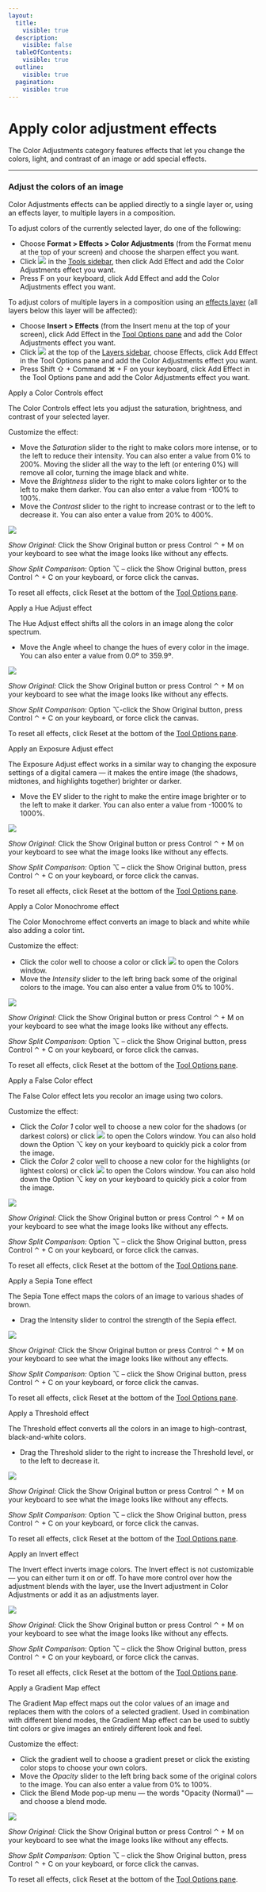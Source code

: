 ```yaml
---
layout:
  title:
    visible: true
  description:
    visible: false
  tableOfContents:
    visible: true
  outline:
    visible: true
  pagination:
    visible: true
---
```


# Apply color adjustment effects

The Color Adjustments category features effects that let you change the colors, light, and contrast of an image or add special effects.

***

### Adjust the colors of an image

Color Adjustments effects can be applied directly to a single layer or, using an effects layer, to multiple layers in a composition.

To adjust colors of the currently selected layer, do one of the following:

* Choose **Format > Effects > Color Adjustments** (from the Format menu at the top of your screen) and choose the sharpen effect you want.
* Click ![](https://help.pixelmator.com/pixelmator-pro/3.5/assets/English/1590058938000.png) in the [Tools sidebar](https://www.pixelmator.com/support/guide/pixelmator-pro/#glossary), then click Add Effect and add the Color Adjustments effect you want.
* Press F on your keyboard, click Add Effect and add the Color Adjustments effect you want.

To adjust colors of multiple layers in a composition using an [effects layer](https://www.pixelmator.com/support/guide/pixelmator-pro/861) (all layers below this layer will be affected):

* Choose **Insert > Effects** (from the Insert menu at the top of your screen), click Add Effect in the [Tool Options pane](https://www.pixelmator.com/support/guide/pixelmator-pro/#glossary) and add the Color Adjustments effect you want.
* Click ![](https://help.pixelmator.com/pixelmator-pro/3.5/assets/English/1648724547000.png) at the top of the [Layers sidebar](https://www.pixelmator.com/support/guide/pixelmator-pro/#glossary), choose Effects, click Add Effect in the Tool Options pane and add the Color Adjustments effect you want.
* Press Shift ⇧ + Command ⌘ + F on your keyboard, click Add Effect in the Tool Options pane and add the Color Adjustments effect you want.

Apply a Color Controls effect

The Color Controls effect lets you adjust the saturation, brightness, and contrast of your selected layer.

Customize the effect:

* Move the _Saturation_ slider to the right to make colors more intense, or to the left to reduce their intensity. You can also enter a value from 0% to 200%. Moving the slider all the way to the left (or entering 0%) will remove all color, turning the image black and white.
* Move the _Brightness_ slider to the right to make colors lighter or to the left to make them darker. You can also enter a value from -100% to 100%.
* Move the _Contrast_ slider to the right to increase contrast or to the left to decrease it. You can also enter a value from 20% to 400%.

![](https://help.pixelmator.com/pixelmator-pro/3.5/assets/English/1589987398000.png)

_Show Original:_ Click the Show Original button or press Control ⌃ + M on your keyboard to see what the image looks like without any effects.

_Show Split Comparison:_ Option ⌥ – click the Show Original button, press Control ⌃ + C on your keyboard, or force click the canvas.

To reset all effects, click Reset at the bottom of the [Tool Options pane](https://www.pixelmator.com/support/guide/pixelmator-pro/#glossary).

Apply a Hue Adjust effect

The Hue Adjust effect shifts all the colors in an image along the color spectrum.

* Move the Angle wheel to change the hues of every color in the image. You can also enter a value from 0.0º to 359.9º.

![](https://help.pixelmator.com/pixelmator-pro/3.5/assets/English/1589987381000.png)

_Show Original:_ Click the Show Original button or press Control ⌃ + M on your keyboard to see what the image looks like without any effects.

_Show Split Comparison:_ Option ⌥-click the Show Original button, press Control ⌃ + C on your keyboard, or force click the canvas.

To reset all effects, click Reset at the bottom of the [Tool Options pane](https://www.pixelmator.com/support/guide/pixelmator-pro/#glossary).

Apply an Exposure Adjust effect

The Exposure Adjust effect works in a similar way to changing the exposure settings of a digital camera — it makes the entire image (the shadows, midtones, and highlights together) brighter or darker.

* Move the EV slider to the right to make the entire image brighter or to the left to make it darker. You can also enter a value from -1000% to 1000%.

![](https://help.pixelmator.com/pixelmator-pro/3.5/assets/English/1589987362000.png)

_Show Original:_ Click the Show Original button or press Control ⌃ + M on your keyboard to see what the image looks like without any effects.

_Show Split Comparison:_ Option ⌥ – click the Show Original button, press Control ⌃ + C on your keyboard, or force click the canvas.

To reset all effects, click Reset at the bottom of the [Tool Options pane](https://www.pixelmator.com/support/guide/pixelmator-pro/#glossary).

Apply a Color Monochrome effect

The Color Monochrome effect converts an image to black and white while also adding a color tint.

Customize the effect:

* Click the color well to choose a color or click ![](https://help.pixelmator.com/pixelmator-pro/3.5/assets/English/1582542017000.png) to open the Colors window.
* Move the _Intensity_ slider to the left bring back some of the original colors to the image. You can also enter a value from 0% to 100%.

![](https://help.pixelmator.com/pixelmator-pro/3.5/assets/English/1589987343000.png)

_Show Original:_ Click the Show Original button or press Control ⌃ + M on your keyboard to see what the image looks like without any effects.

_Show Split Comparison:_ Option ⌥ – click the Show Original button, press Control ⌃ + C on your keyboard, or force click the canvas.

To reset all effects, click Reset at the bottom of the [Tool Options pane](https://www.pixelmator.com/support/guide/pixelmator-pro/#glossary).

Apply a False Color effect

The False Color effect lets you recolor an image using two colors.

Customize the effect:

* Click the _Color 1_ color well to choose a new color for the shadows (or darkest colors) or click ![](https://help.pixelmator.com/pixelmator-pro/3.5/assets/English/1582542017000.png) to open the Colors window. You can also hold down the Option ⌥ key on your keyboard to quickly pick a color from the image.
* Click the _Color 2_ color well to choose a new color for the highlights (or lightest colors) or click ![](https://help.pixelmator.com/pixelmator-pro/3.5/assets/English/1582542017000.png) to open the Colors window. You can also hold down the Option ⌥ key on your keyboard to quickly pick a color from the image.

![](https://help.pixelmator.com/pixelmator-pro/3.5/assets/English/1589987327000.png)

_Show Original:_ Click the Show Original button or press Control ⌃ + M on your keyboard to see what the image looks like without any effects.

_Show Split Comparison:_ Option ⌥ – click the Show Original button, press Control ⌃ + C on your keyboard, or force click the canvas.

To reset all effects, click Reset at the bottom of the [Tool Options pane](https://www.pixelmator.com/support/guide/pixelmator-pro/#glossary).

Apply a Sepia Tone effect

The Sepia Tone effect maps the colors of an image to various shades of brown.

* Drag the Intensity slider to control the strength of the Sepia effect.

![](https://help.pixelmator.com/pixelmator-pro/3.5/assets/English/1589987299000.png)

_Show Original:_ Click the Show Original button or press Control ⌃ + M on your keyboard to see what the image looks like without any effects.

_Show Split Comparison:_ Option ⌥ – click the Show Original button, press Control ⌃ + C on your keyboard, or force click the canvas.

To reset all effects, click Reset at the bottom of the [Tool Options pane](https://www.pixelmator.com/support/guide/pixelmator-pro/#glossary).

Apply a Threshold effect

The Threshold effect converts all the colors in an image to high-contrast, black-and-white colors.

* Drag the Threshold slider to the right to increase the Threshold level, or to the left to decrease it.

![](https://help.pixelmator.com/pixelmator-pro/3.5/assets/English/1589987305000.png)

_Show Original:_ Click the Show Original button or press Control ⌃ + M on your keyboard to see what the image looks like without any effects.

_Show Split Comparison:_ Option ⌥ – click the Show Original button, press Control ⌃ + C on your keyboard, or force click the canvas.

To reset all effects, click Reset at the bottom of the [Tool Options pane](https://www.pixelmator.com/support/guide/pixelmator-pro/#glossary).

Apply an Invert effect

The Invert effect inverts image colors. The Invert effect is not customizable — you can either turn it on or off. To have more control over how the adjustment blends with the layer, use the Invert adjustment in Color Adjustments or add it as an adjustments layer.

![](https://help.pixelmator.com/pixelmator-pro/3.5/assets/English/1589987264000.png)

_Show Original:_ Click the Show Original button or press Control ⌃ + M on your keyboard to see what the image looks like without any effects.

_Show Split Comparison:_ Option ⌥ – click the Show Original button, press Control ⌃ + C on your keyboard, or force click the canvas.

To reset all effects, click Reset at the bottom of the [Tool Options pane](https://www.pixelmator.com/support/guide/pixelmator-pro/#glossary).

Apply a Gradient Map effect

The Gradient Map effect maps out the color values of an image and replaces them with the colors of a selected gradient. Used in combination with different blend modes, the Gradient Map effect can be used to subtly tint colors or give images an entirely different look and feel.

Customize the effect:

* Click the gradient well to choose a gradient preset or click the existing color stops to choose your own colors.
* Move the _Opacity_ slider to the left bring back some of the original colors to the image. You can also enter a value from 0% to 100%.
* Click the Blend Mode pop-up menu — the words "Opacity (Normal)" — and choose a blend mode.

![](https://help.pixelmator.com/pixelmator-pro/3.5/assets/English/1608550073000.png)

_Show Original:_ Click the Show Original button or press Control ⌃ + M on your keyboard to see what the image looks like without any effects.

_Show Split Comparison:_ Option ⌥ – click the Show Original button, press Control ⌃ + C on your keyboard, or force click the canvas.

To reset all effects, click Reset at the bottom of the [Tool Options pane](https://www.pixelmator.com/support/guide/pixelmator-pro/#glossary).
